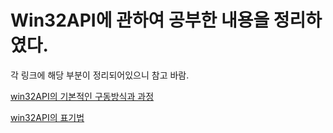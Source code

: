 # Win32API에 관하여 공부한 내용을 정리하였다.
각 링크에 해당 부분이 정리되어있으니 참고 바람.

[win32API의 기본적인 구동방식과 과정](WinMain.md)

[win32API의 표기법](표기법.md)
